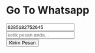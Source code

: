 <!DOCTYPE html>
<html lang="en">
  <head>
    <meta charset="UTF-8" />
    <meta name="viewport" content="width=device-width, initial-scale=1.0" />
    <script src="https://cdn.tailwindcss.com"></script>
    <title>Whatsapp Chat</title>
  </head>
  <body>
    <div
      class="max-w-xl w-full mx-auto text-center min-h-screen flex flex-col items-center justify-center"
    >
      <h1 class="text-2xl font-bold sm:text-3xl">Go To Whatsapp</h1>
      <form
        action="#"
        class="mx-auto mb-0 mt-8 max-w-md space-y-4"
        onsubmit="sendMessageToWhatsapp()"
      >
        <input
          type="text"
          class="w-300 rounded-lg border border-green-200 p-4 pe-12 text-sm shadow-sm"
          placeholder="Nomor yang dituju"
          value="6285182752645"
          id="nomor"
        />
        <br>
        <input
          type="text"
          class="w-300 rounded-lg border border-green-100 p-4 pe-12 text-sm shadow-sm"
          placeholder="ketik pesan anda..."
          id="pesan"
        />
        <br>
        <button
          type="submit"
          class="inline-block rounded-lg bg-green-500 px-5 py-3 text-sm font-medium text-white rounded-w"
        >
          Kirim Pesan
        </button>
      </form>
    </div>
    <script>
      function sendMessageToWhatsapp() {
        const urlToWhatsapp = `https://wa.me/${nomor.value}?text=${pesan.value}`;

        window.open(urlToWhatsapp, "_blank");
      }
    </script>
  </body>
</html>
